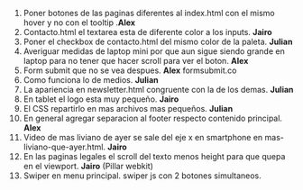 1. Poner botones de las paginas diferentes al index.html con el mismo hover y no con el tooltip .**Alex**
2. Contacto.html el textarea esta de diferente color a los inputs. **Jairo**
3. Poner el checkbox de contacto.html del mismo color de la paleta. **Julian**
4. Averiguar medidas de laptop mini por que aun sigue siendo grande en laptop  para no tener que hacer scroll para ver el boton. **Alex**
5. Form submit que no se vea despues. **Alex** formsubmit.co
6. Como funciona lo de medios. **Julian**
7. La apariencia en newsletter.html congruente con la de los demas. **Julian**
8. En tablet el logo esta muy pequeño. **Jairo**
9. El CSS repartirlo en mas archivos mas pequeños. **Julian**
10. En general agregar separacion al footer respecto contenido principal. **Alex**
11. Video de mas liviano de ayer se sale del eje x en smartphone en mas-liviano-que-ayer.html. **Jairo**
12. En las paginas legales el scroll del texto menos height para que quepa en el viewport. **Jairo** (Pillar webkit)
13.  Swiper en menu principal. swiper js con 2 botones simultaneos.


